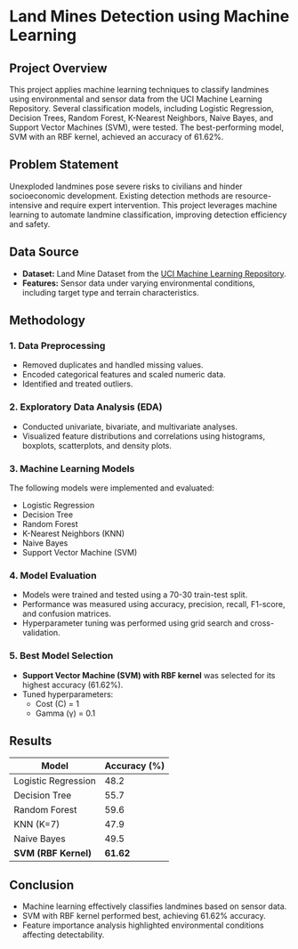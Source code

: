 
# Land Mines Detection using Machine Learning  

## Project Overview  
This project applies machine learning techniques to classify landmines using environmental and sensor data from the UCI Machine Learning Repository. Several classification models, including Logistic Regression, Decision Trees, Random Forest, K-Nearest Neighbors, Naive Bayes, and Support Vector Machines (SVM), were tested. The best-performing model, SVM with an RBF kernel, achieved an accuracy of 61.62%.  

## Problem Statement  
Unexploded landmines pose severe risks to civilians and hinder socioeconomic development. Existing detection methods are resource-intensive and require expert intervention. This project leverages machine learning to automate landmine classification, improving detection efficiency and safety.  

## Data Source  
- **Dataset:** Land Mine Dataset from the [UCI Machine Learning Repository](https://archive.ics.uci.edu/dataset/763/land+mines-1).  
- **Features:** Sensor data under varying environmental conditions, including target type and terrain characteristics.  

## Methodology  

### 1. Data Preprocessing  
- Removed duplicates and handled missing values.  
- Encoded categorical features and scaled numeric data.  
- Identified and treated outliers.  

### 2. Exploratory Data Analysis (EDA)  
- Conducted univariate, bivariate, and multivariate analyses.  
- Visualized feature distributions and correlations using histograms, boxplots, scatterplots, and density plots.  

### 3. Machine Learning Models  
The following models were implemented and evaluated:  
- Logistic Regression  
- Decision Tree  
- Random Forest  
- K-Nearest Neighbors (KNN)  
- Naive Bayes  
- Support Vector Machine (SVM)  

### 4. Model Evaluation  
- Models were trained and tested using a 70-30 train-test split.  
- Performance was measured using accuracy, precision, recall, F1-score, and confusion matrices.  
- Hyperparameter tuning was performed using grid search and cross-validation.  

### 5. Best Model Selection  
- **Support Vector Machine (SVM) with RBF kernel** was selected for its highest accuracy (61.62%).  
- Tuned hyperparameters:  
  - Cost (C) = 1  
  - Gamma (γ) = 0.1  

## Results  
| Model | Accuracy (%) |  
|--------|------------|  
| Logistic Regression | 48.2 |  
| Decision Tree | 55.7 |  
| Random Forest | 59.6 |  
| KNN (K=7) | 47.9 |  
| Naive Bayes | 49.5 |  
| **SVM (RBF Kernel)** | **61.62** |  

## Conclusion  
- Machine learning effectively classifies landmines based on sensor data.  
- SVM with RBF kernel performed best, achieving 61.62% accuracy.  
- Feature importance analysis highlighted environmental conditions affecting detectability.  

